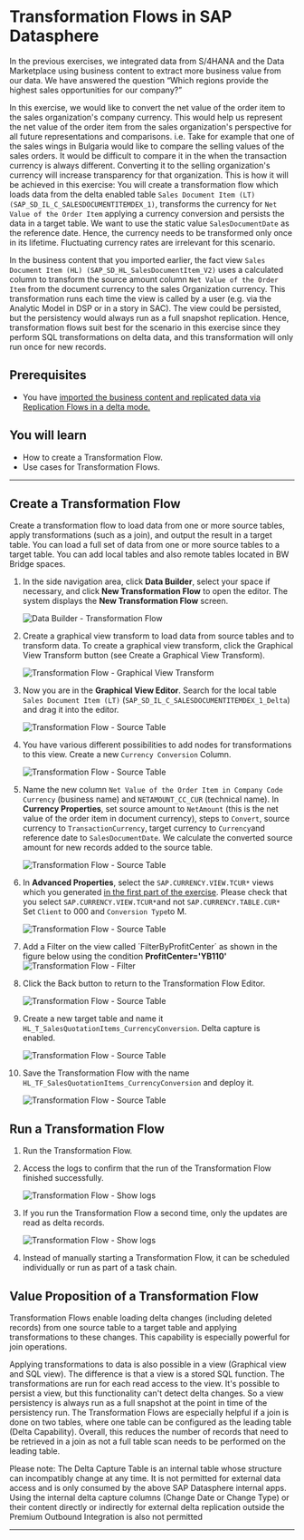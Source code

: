 # Transformation Flows in SAP Datasphere
In the previous exercises, we integrated data from S/4HANA and the Data Marketplace using business content to extract more business value from our data. We have answered the question “Which regions provide the highest sales opportunities for our company?”

In this exercise, we would like to convert the net value of the order item to the sales organization's company currency. This would help us represent the net value of the order item from the sales organization's perspective for all future representations and comparisons.
i.e. Take for example that one of the sales wings in Bulgaria would like to compare the selling values of the sales orders. It would be difficult to compare it in the when the transaction currency is always different. Converting it to the selling organization's currency will increase transparency for that organization.
This is how it will be achieved in this exercise: You will create a transformation flow which loads data from the delta enabled table `Sales Document Item (LT) (SAP_SD_IL_C_SALESDOCUMENTITEMDEX_1)`, transforms the currency for `Net Value of the Order Item` applying a currency conversion and persists the data in a target table.
We want to use the static value `SalesDocumentDate` as the reference date. Hence, the currency needs to be transformed only once in its lifetime. Fluctuating currency rates are irrelevant for this scenario.

In the business content that you imported earlier, the fact view `Sales Document Item (HL) (SAP_SD_HL_SalesDocumentItem_V2)` uses a calculated column to transform the source amount column `Net Value of the Order Item` from the document currency to the sales Organization currency. This transformation runs each time the view is called by a user (e.g. via the Analytic Model in DSP or in a story in SAC). 
The view could be persisted, but the persistency would always run as a full snapshot replication. Hence, transformation flows suit best for the scenario in this exercise since they perform SQL transformations on delta data, and this transformation will only run once for new records.


## Prerequisites
- You have [imported the business content and replicated data via Replication Flows in a delta mode.](../dsp_sales_analysis_1-s4-integration/dsp_sales_analysis_1-s4-integration.md)

## You will learn
  - How to create a Transformation Flow.
  - Use cases for Transformation Flows.
   
---

## Create a Transformation Flow
Create a transformation flow to load data from one or more source tables, apply transformations (such as a join), and output the result in a target table. You can load a full set of data from one or more source tables to a target table. You can add local tables and also remote tables located in BW Bridge spaces.  

1. In the side navigation area, click  **Data Builder**, select your space if necessary, and click **New Transformation Flow** to open the editor. The system displays the **New Transformation Flow** screen.

    ![Data Builder - Transformation Flow](./images-dsp_sales_analysis_3-transformation_flows/DSP_TF_DataBuilder.png)

2. Create a graphical view transform to load data from source tables and to transform data. To create a graphical view transform, click the Graphical View Transform button (see Create a Graphical View Transform). 

    ![Transformation Flow - Graphical View Transform](./images-dsp_sales_analysis_3-transformation_flows/DSP_TF_GV_Transform.png)

3. Now you are in the **Graphical View Editor**. Search for the local table `Sales Document Item (LT)` (`SAP_SD_IL_C_SALESDOCUMENTITEMDEX_1_Delta`) and drag it into the editor.

   ![Transformation Flow - Source Table](./images-dsp_sales_analysis_3-transformation_flows/DSP_TF_SourceTable.png)

4. You have various different possibilities to add nodes for transformations to this view. Create a new `Currency Conversion` Column.

   ![Transformation Flow - Source Table](./images-dsp_sales_analysis_3-transformation_flows/DSP_TF_CC.png)

5. Name the new column `Net Value of the Order Item in Company Code Currency` (business name) and `NETAMOUNT_CC_CUR` (technical name). In **Currency Properties**, set source amount to `NetAmount` (this is the net value of the order item in document currency), steps to `Convert`, source currency to `TransactionCurrency`, target currency to `Currency`and reference date to `SalesDocumentDate`. We calculate the converted source amount for new records added to the source table.

    ![Transformation Flow - Source Table](./images-dsp_sales_analysis_3-transformation_flows/DSP_TF_CC_1.png)

6. In **Advanced Properties**, select the `SAP.CURRENCY.VIEW.TCUR*` views which you generated [in the first part of the exercise](../dsp_sales_analysis_1-s4-integration/dsp_sales_analysis_1-s4-integration.md). Please check that you select `SAP.CURRENCY.VIEW.TCUR*`and not `SAP.CURRENCY.TABLE.CUR*` Set `Client` to 000 and `Conversion Type`to M. 

    ![Transformation Flow - Source Table](./images-dsp_sales_analysis_3-transformation_flows/DSP_TF_CC_2.png)

7. Add a Filter on the view called ´FilterByProfitCenter´ as shown in the figure below using the condition **ProfitCenter='YB110'**
    ![Transformation Flow - Filter](./images-dsp_sales_analysis_3-transformation_flows/DSP_TF_filter.png)  
    
8. Click the Back button to return to the Transformation Flow Editor. 

    ![Transformation Flow - Source Table](./images-dsp_sales_analysis_3-transformation_flows/DSP_TF_Back.png)

9. Create a new target table and name it `HL_T_SalesQuotationItems_CurrencyConversion`. Delta capture is enabled.

    ![Transformation Flow - Source Table](./images-dsp_sales_analysis_3-transformation_flows/DSP_TF_NTT.png)

10. Save the Transformation Flow with the name `HL_TF_SalesQuotationItems_CurrencyConversion` and deploy it.

    ![Transformation Flow - Source Table](./images-dsp_sales_analysis_3-transformation_flows/DSP_TF_SaveDeploy.png)

## Run a Transformation Flow
1. Run the Transformation Flow.
2. Access the logs to confirm that the run of the Transformation Flow finished successfully.

    ![Transformation Flow - Show logs](./images-dsp_sales_analysis_3-transformation_flows/DSP_TF_Logs.png)

3. If you run the Transformation Flow a second time, only the updates are read as delta records. 

    ![Transformation Flow - Show logs](./images-dsp_sales_analysis_3-transformation_flows/DSP_TF_Logs_2.png)

4. Instead of manually starting a Transformation Flow, it can be scheduled individually or run as part of a task chain.

## Value Proposition of a Transformation Flow
Transformation Flows enable loading delta changes (including deleted records) from one source table to a target table and applying transformations to these changes. This capability is especially powerful for join operations. 

Applying transformations to data is also possible in a view (Graphical view and SQL view). The difference is that a view is a stored SQL function. The transformations are run for each read access to the view. It's possible to persist a view, but this functionality can't detect delta changes. So a view persistency is always run as a full snapshot at the point in time of the persistency run. The Transformation Flows are especially helpful if a join is done on two tables, where one table can be configured as the leading table (Delta Capability). Overall, this reduces the number of records that need to be retrieved in a join as not a full table scan needs to be performed on the leading table.

Please note: The Delta Capture Table is an internal table whose structure can incompatibly change at any time. It is not permitted for external data access and is only consumed by the above SAP Datasphere internal apps. Using the internal delta capture columns (Change Date or Change Type) or their content directly or indirectly for external delta replication outside the Premium Outbound Integration is also not permitted



--- 

